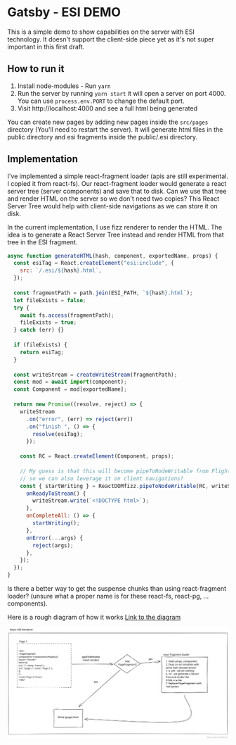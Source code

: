 # Gatsby - ESI DEMO

This is a simple demo to show capabilities on the server with ESI technology. It doesn't support the client-side piece yet as it's not super important in this first draft.

## How to run it

1. Install node-modules - Run `yarn`
2. Run the server by running `yarn start` it will open a server on port 4000. You can use `process.env.PORT` to change the default port.
3. Visit http://localhost:4000 and see a full html being generated

You can create new pages by adding new pages inside the `src/pages` directory (You'll need to restart the server). It will generate html files in the public directory and esi fragments inside the public/.esi directory.

## Implementation

I've implemented a simple react-fragment loader (apis are still experimental. I copied it from react-fs).
Our react-fragment loader would generate a react server tree (server components) and save that to disk. Can we use that tree and render HTML on the server so we don't need two copies? This React Server Tree would help with client-side navigations as we can store it on disk.

In the current implementation, I use fizz renderer to render the HTML. The idea is to generate a React Server Tree instead and render HTML from that tree in the ESI fragment.

```js
async function generateHTML(hash, component, exportedName, props) {
  const esiTag = React.createElement("esi:include", {
    src: `/.esi/${hash}.html`,
  });

  const fragmentPath = path.join(ESI_PATH, `${hash}.html`);
  let fileExists = false;
  try {
    await fs.access(fragmentPath);
    fileExists = true;
  } catch (err) {}

  if (fileExists) {
    return esiTag;
  }

  const writeStream = createWriteStream(fragmentPath);
  const mod = await import(component);
  const Component = mod[exportedName];

  return new Promise((resolve, reject) => {
    writeStream
      .on("error", (err) => reject(err))
      .on("finish ", () => {
        resolve(esiTag);
      });

    const RC = React.createElement(Component, props);

    // My guess is that this will become pipeToNodeWritable from Flight to render a Server Render tree,
    // so we can also leverage it on client navigations?
    const { startWriting } = ReactDOMfizz.pipeToNodeWritable(RC, writeStream, {
      onReadyToStream() {
        writeStream.write(`<!DOCTYPE html>`);
      },
      onCompleteAll: () => {
        startWriting();
      },
      onError(...args) {
        reject(args);
      },
    });
  });
}
```

Is there a better way to get the suspense chunks than using react-fragment loader? (unsure what a proper name is for these react-fs, react-pg, ... components).

Here is a rough diagram of how it works
[Link to the diagram](https://excalidraw.com/#json=6024796181626880,IeUKmgYY92JB15y3kgoFdA)

<img src="/diagram.svg" alt="react-fragment loader diagram" />
